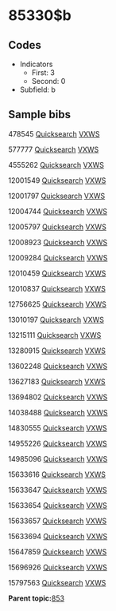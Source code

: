 # 85330$b

## Codes

-   Indicators
    -   First: 3
    -   Second: 0
-   Subfield: b

## Sample bibs

478545 [Quicksearch](https://search.library.yale.edu/catalog/478545) [VXWS](http://prodorbis.library.yale.edu:7014/vxws/GetHoldingsService?bibId=478545)

577777 [Quicksearch](https://search.library.yale.edu/catalog/577777) [VXWS](http://prodorbis.library.yale.edu:7014/vxws/GetHoldingsService?bibId=577777)

4555262 [Quicksearch](https://search.library.yale.edu/catalog/4555262) [VXWS](http://prodorbis.library.yale.edu:7014/vxws/GetHoldingsService?bibId=4555262)

12001549 [Quicksearch](https://search.library.yale.edu/catalog/12001549) [VXWS](http://prodorbis.library.yale.edu:7014/vxws/GetHoldingsService?bibId=12001549)

12001797 [Quicksearch](https://search.library.yale.edu/catalog/12001797) [VXWS](http://prodorbis.library.yale.edu:7014/vxws/GetHoldingsService?bibId=12001797)

12004744 [Quicksearch](https://search.library.yale.edu/catalog/12004744) [VXWS](http://prodorbis.library.yale.edu:7014/vxws/GetHoldingsService?bibId=12004744)

12005797 [Quicksearch](https://search.library.yale.edu/catalog/12005797) [VXWS](http://prodorbis.library.yale.edu:7014/vxws/GetHoldingsService?bibId=12005797)

12008923 [Quicksearch](https://search.library.yale.edu/catalog/12008923) [VXWS](http://prodorbis.library.yale.edu:7014/vxws/GetHoldingsService?bibId=12008923)

12009284 [Quicksearch](https://search.library.yale.edu/catalog/12009284) [VXWS](http://prodorbis.library.yale.edu:7014/vxws/GetHoldingsService?bibId=12009284)

12010459 [Quicksearch](https://search.library.yale.edu/catalog/12010459) [VXWS](http://prodorbis.library.yale.edu:7014/vxws/GetHoldingsService?bibId=12010459)

12010837 [Quicksearch](https://search.library.yale.edu/catalog/12010837) [VXWS](http://prodorbis.library.yale.edu:7014/vxws/GetHoldingsService?bibId=12010837)

12756625 [Quicksearch](https://search.library.yale.edu/catalog/12756625) [VXWS](http://prodorbis.library.yale.edu:7014/vxws/GetHoldingsService?bibId=12756625)

13010197 [Quicksearch](https://search.library.yale.edu/catalog/13010197) [VXWS](http://prodorbis.library.yale.edu:7014/vxws/GetHoldingsService?bibId=13010197)

13215111 [Quicksearch](https://search.library.yale.edu/catalog/13215111) [VXWS](http://prodorbis.library.yale.edu:7014/vxws/GetHoldingsService?bibId=13215111)

13280915 [Quicksearch](https://search.library.yale.edu/catalog/13280915) [VXWS](http://prodorbis.library.yale.edu:7014/vxws/GetHoldingsService?bibId=13280915)

13602248 [Quicksearch](https://search.library.yale.edu/catalog/13602248) [VXWS](http://prodorbis.library.yale.edu:7014/vxws/GetHoldingsService?bibId=13602248)

13627183 [Quicksearch](https://search.library.yale.edu/catalog/13627183) [VXWS](http://prodorbis.library.yale.edu:7014/vxws/GetHoldingsService?bibId=13627183)

13694802 [Quicksearch](https://search.library.yale.edu/catalog/13694802) [VXWS](http://prodorbis.library.yale.edu:7014/vxws/GetHoldingsService?bibId=13694802)

14038488 [Quicksearch](https://search.library.yale.edu/catalog/14038488) [VXWS](http://prodorbis.library.yale.edu:7014/vxws/GetHoldingsService?bibId=14038488)

14830555 [Quicksearch](https://search.library.yale.edu/catalog/14830555) [VXWS](http://prodorbis.library.yale.edu:7014/vxws/GetHoldingsService?bibId=14830555)

14955226 [Quicksearch](https://search.library.yale.edu/catalog/14955226) [VXWS](http://prodorbis.library.yale.edu:7014/vxws/GetHoldingsService?bibId=14955226)

14985096 [Quicksearch](https://search.library.yale.edu/catalog/14985096) [VXWS](http://prodorbis.library.yale.edu:7014/vxws/GetHoldingsService?bibId=14985096)

15633616 [Quicksearch](https://search.library.yale.edu/catalog/15633616) [VXWS](http://prodorbis.library.yale.edu:7014/vxws/GetHoldingsService?bibId=15633616)

15633647 [Quicksearch](https://search.library.yale.edu/catalog/15633647) [VXWS](http://prodorbis.library.yale.edu:7014/vxws/GetHoldingsService?bibId=15633647)

15633654 [Quicksearch](https://search.library.yale.edu/catalog/15633654) [VXWS](http://prodorbis.library.yale.edu:7014/vxws/GetHoldingsService?bibId=15633654)

15633657 [Quicksearch](https://search.library.yale.edu/catalog/15633657) [VXWS](http://prodorbis.library.yale.edu:7014/vxws/GetHoldingsService?bibId=15633657)

15633694 [Quicksearch](https://search.library.yale.edu/catalog/15633694) [VXWS](http://prodorbis.library.yale.edu:7014/vxws/GetHoldingsService?bibId=15633694)

15647859 [Quicksearch](https://search.library.yale.edu/catalog/15647859) [VXWS](http://prodorbis.library.yale.edu:7014/vxws/GetHoldingsService?bibId=15647859)

15696926 [Quicksearch](https://search.library.yale.edu/catalog/15696926) [VXWS](http://prodorbis.library.yale.edu:7014/vxws/GetHoldingsService?bibId=15696926)

15797563 [Quicksearch](https://search.library.yale.edu/catalog/15797563) [VXWS](http://prodorbis.library.yale.edu:7014/vxws/GetHoldingsService?bibId=15797563)

**Parent topic:**[853](../../tags/853/853.md)

